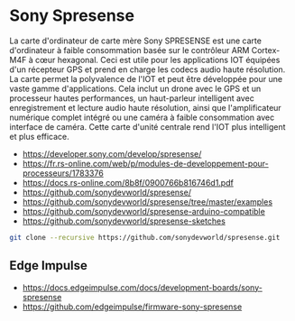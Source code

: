 # Sony Spresense

La carte d'ordinateur de carte mère Sony SPRESENSE est une carte d'ordinateur à faible consommation basée sur le contrôleur ARM Cortex-M4F à cœur hexagonal. Ceci est utile pour les applications IOT équipées d'un récepteur GPS et prend en charge les codecs audio haute résolution. La carte permet la polyvalence de l'IOT et peut être développée pour une vaste gamme d'applications. Cela inclut un drone avec le GPS et un processeur hautes performances, un haut-parleur intelligent avec enregistrement et lecture audio haute résolution, ainsi que l'amplificateur numérique complet intégré ou une caméra à faible consommation avec interface de caméra. Cette carte d'unité centrale rend l'IOT plus intelligent et plus efficace.

* https://developer.sony.com/develop/spresense/
* https://fr.rs-online.com/web/p/modules-de-developpement-pour-processeurs/1783376
* https://docs.rs-online.com/8b8f/0900766b816746d1.pdf
* https://github.com/sonydevworld/spresense/
* https://github.com/sonydevworld/spresense/tree/master/examples
* https://github.com/sonydevworld/spresense-arduino-compatible
* https://github.com/sonydevworld/spresense-sketches


```bash
git clone --recursive https://github.com/sonydevworld/spresense.git
```



## Edge Impulse

* https://docs.edgeimpulse.com/docs/development-boards/sony-spresense 
* https://github.com/edgeimpulse/firmware-sony-spresense
